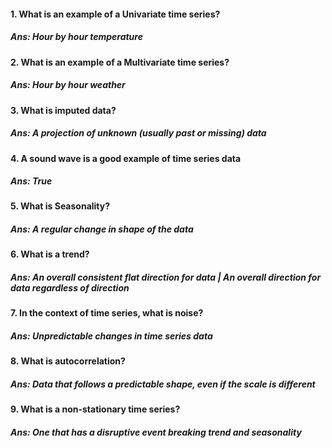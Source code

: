 #### 1. What is an example of a Univariate time series?
##### Ans: Hour by hour temperature
#### 2. What is an example of a Multivariate time series?
##### Ans: Hour by hour weather 
#### 3. What is imputed data?
##### Ans: A projection of unknown (usually past or missing) data
#### 4. A sound wave is a good example of time series data
##### Ans: True
#### 5. What is Seasonality?
##### Ans: A regular change in shape of the data
#### 6. What is a trend?
##### Ans: An overall consistent flat direction for data | An overall direction for data regardless of direction
#### 7. In the context of time series, what is noise?
##### Ans: Unpredictable changes in time series data
#### 8. What is autocorrelation?
##### Ans: Data that follows a predictable shape, even if the scale is different
#### 9. What is a non-stationary time series?
##### Ans: One that has a disruptive event breaking trend and seasonality 
